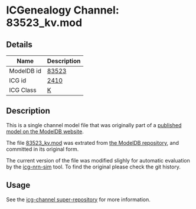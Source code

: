 # ICGenealogy Channel: 83523\_kv.mod

## Details

Name | Description
---- | -----------
ModelDB id | [83523](http://senselab.med.yale.edu/ModelDB/ShowModel.cshtml?model=83523)
ICG id | [2410](http://icg.neurotheory.ox.ac.uk/channels/1/2410)
ICG Class | [K](http://icg.neurotheory.ox.ac.uk/channels/1)

## Description

This is a single channel model file that was originally part of a [published model on the ModelDB website](http://senselab.med.yale.edu/ModelDB/ShowModel.cshtml?model=83523).


The file [83523\_kv.mod](83523_kv.mod) was extrated from [the ModelDB repository](http://senselab.med.yale.edu/ModelDB/ShowModel.cshtml?model=83523), and committed in its original form.

The current version of the file was modified slighly for automatic evaluation by the [icg-nrn-sim](https://github.com/icgenealogy/icg-nrn-sim) tool. To find the original please check the git history.


## Usage

See the [icg-channel super-repository](https://github.com/icgenealogy/icg-channels) for more information.